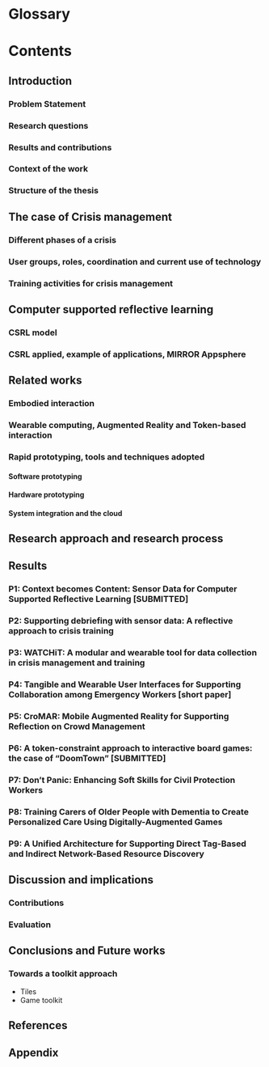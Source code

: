 # Glossary
# Contents

## Introduction

### Problem Statement
### Research questions
### Results and contributions
### Context of the work
### Structure of the thesis

## The case of Crisis management

### Different phases of a crisis
### User groups, roles, coordination and current use of technology
### Training activities for crisis management

## Computer supported reflective learning

### CSRL model
### CSRL applied, example of applications, MIRROR Appsphere

## Related works

### Embodied interaction
### Wearable computing, Augmented Reality and Token-based interaction

### Rapid prototyping, tools and techniques adopted
#### Software prototyping 
#### Hardware prototyping
#### System integration and the cloud

## Research approach and research process

## Results
### P1: Context becomes Content: Sensor Data for Computer Supported Reflective Learning [SUBMITTED]
### P2: Supporting debriefing with sensor data: A reflective approach to crisis training
### P3: WATCHiT: A modular and wearable tool for data collection in crisis management and training
### P4: Tangible and Wearable User Interfaces for Supporting Collaboration among Emergency Workers [short paper]
### P5: CroMAR: Mobile Augmented Reality for Supporting Reflection on Crowd Management 
### P6: A token-constraint approach to interactive board games: the case of “DoomTown” [SUBMITTED]
### P7: Don’t Panic: Enhancing Soft Skills for Civil Protection Workers
### P8: Training Carers of Older People with Dementia to Create Personalized Care Using Digitally-Augmented Games
### P9: A Unified Architecture for Supporting Direct Tag-Based and Indirect Network-Based Resource Discovery

## Discussion and implications
### Contributions 
### Evaluation

## Conclusions and Future works
### Towards a toolkit approach
* Tiles
* Game toolkit

## References

## Appendix